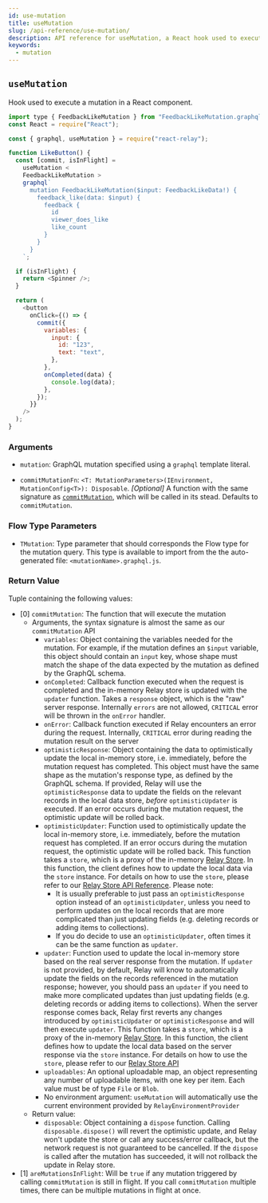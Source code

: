```yaml
---
id: use-mutation
title: useMutation
slug: /api-reference/use-mutation/
description: API reference for useMutation, a React hook used to execute a GraphQL mutation
keywords:
  - mutation
---
```


## `useMutation`

Hook used to execute a mutation in a React component.

```js
import type { FeedbackLikeMutation } from "FeedbackLikeMutation.graphql";
const React = require("React");

const { graphql, useMutation } = require("react-relay");

function LikeButton() {
  const [commit, isInFlight] =
    useMutation <
    FeedbackLikeMutation >
    graphql`
      mutation FeedbackLikeMutation($input: FeedbackLikeData!) {
        feedback_like(data: $input) {
          feedback {
            id
            viewer_does_like
            like_count
          }
        }
      }
    `;

  if (isInFlight) {
    return <Spinner />;
  }

  return (
    <button
      onClick={() => {
        commit({
          variables: {
            input: {
              id: "123",
              text: "text",
            },
          },
          onCompleted(data) {
            console.log(data);
          },
        });
      }}
    />
  );
}
```

### Arguments

- `mutation`: GraphQL mutation specified using a `graphql` template literal.

- `commitMutationFn`: `<T: MutationParameters>(IEnvironment, MutationConfig<T>): Disposable`. _*[Optional]*_ A function with the same signature as [`commitMutation`](../commit-mutation), which will be called in its stead. Defaults to `commitMutation`.

### Flow Type Parameters

- `TMutation`: Type parameter that should corresponds the Flow type for the mutation query. This type is available to import from the the auto-generated file: `<mutationName>.graphql.js`.

### Return Value

Tuple containing the following values:

- [0] `commitMutation`: The function that will execute the mutation
  - Arguments, the syntax signature is almost the same as our `commitMutation` API
    - `variables`: Object containing the variables needed for the mutation. For example, if the mutation defines an `$input` variable, this object should contain an `input` key, whose shape must match the shape of the data expected by the mutation as defined by the GraphQL schema.
    - `onCompleted`: Callback function executed when the request is completed and the in-memory Relay store is updated with the `updater` function. Takes a `response` object, which is the "raw" server response. Internally `errors` are not allowed, `CRITICAL` error will be thrown in the `onError` handler.
    - `onError`: Callback function executed if Relay encounters an error during the request. Internally, `CRITICAL` error during reading the mutation result on the server
    - `optimisticResponse`: Object containing the data to optimistically update the local in-memory store, i.e. immediately, before the mutation request has completed. This object must have the same shape as the mutation's response type, as defined by the GraphQL schema. If provided, Relay will use the `optimisticResponse` data to update the fields on the relevant records in the local data store, _before_ `optimisticUpdater` is executed. If an error occurs during the mutation request, the optimistic update will be rolled back.
    - `optimisticUpdater`: Function used to optimistically update the local in-memory store, i.e. immediately, before the mutation request has completed. If an error occurs during the mutation request, the optimistic update will be rolled back. This function takes a `store`, which is a proxy of the in-memory [Relay Store](../store/). In this function, the client defines how to update the local data via the `store` instance. For details on how to use the `store`, please refer to our [Relay Store API Reference](../store/). Please note:
      - It is usually preferable to just pass an `optimisticResponse` option instead of an `optimisticUpdater`, unless you need to perform updates on the local records that are more complicated than just updating fields (e.g. deleting records or adding items to collections).
      - If you do decide to use an `optimisticUpdater`, often times it can be the same function as `updater`.
    - `updater`: Function used to update the local in-memory store based on the real server response from the mutation. If `updater` is not provided, by default, Relay will know to automatically update the fields on the records referenced in the mutation response; however, you should pass an `updater` if you need to make more complicated updates than just updating fields (e.g. deleting records or adding items to collections). When the server response comes back, Relay first reverts any changes introduced by `optimisticUpdater` or `optimisticResponse` and will then execute `updater`. This function takes a `store`, which is a proxy of the in-memory [Relay Store](../store/). In this function, the client defines how to update the local data based on the server response via the `store` instance. For details on how to use the `store`, please refer to our [Relay Store API](../store/)
    - `uploadables`: An optional uploadable map, an object representing any number of uploadable items, with one key per item. Each value must be of type `File` or `Blob`.
    - No environment argument: `useMutation` will automatically use the current environment provided by `RelayEnvironmentProvider`
  - Return value:
    - `disposable`: Object containing a `dispose` function. Calling `disposable.dispose()` will revert the optimistic update, and Relay won't update the store or call any success/error callback, but the network request is not guaranteed to be cancelled. If the `dispose` is called after the mutation has succeeded, it will not rollback the update in Relay store.
- [1] `areMutationsInFlight`: Will be `true` if any mutation triggered by calling `commitMutation` is still in flight. If you call `commitMutation` multiple times, there can be multiple mutations in flight at once.
